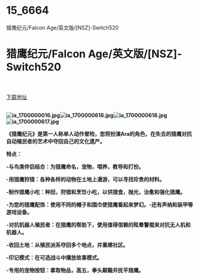 # 15_6664
猎鹰纪元/Falcon Age/英文版/[NSZ]-Switch520
# 猎鹰纪元/Falcon Age/英文版/[NSZ]-Switch520
 <br/></br>
[下载地址](https://www.switch520.cc/article/6664 "下载地址")
<br/></br>

<p><span><strong><img src="https://www.switch520.cc/muke_img/upload_art_20201017-3_2879cd728754ce9ad2342cd0ecb0d6f1.jpg" alt="ia_1700000016.jpg" title="ia_1700000016.jpg"><img src="https://www.switch520.cc/muke_img/upload_art_20201017-3_0a9f8ca22f1354d57042c6f044e2fecb.jpg" alt="ia_1700000616.jpg" title="ia_1700000616.jpg"><img src="https://www.switch520.cc/muke_img/upload_art_20201017-3_6b3d1a6e8f9203d897f7af47038cdd0d.jpg" alt="ia_1700000618.jpg" title="ia_1700000618.jpg"><img src="https://www.switch520.cc/muke_img/upload_art_20201017-3_2b6e013a45321725198179b9844b350e.jpg" alt="ia_1700000617.jpg" title="ia_1700000617.jpg"> &nbsp;<br></strong></span></p>
<p></p>
<p><span><strong>《猎鹰纪元》是第一人称单人动作冒险，您将扮演Ara的角色，在失去的猎鹰对抗自动殖民者的艺术中夺回自己的文化遗产。</strong></span></p>
<p><span><strong>特点：</strong></span></p>
<p><span><strong>-与鸟类伴侣结合：为猎鹰命名，宠物，喂养，教导和打扮。</strong></span></p>
<p><span><strong>-用猎鹰狩猎：各种各样的动物在土地上漫游，可以寻找珍贵的材料。</strong></span></p>
<p><span><strong>-制作猎鹰小吃：种田，狩猎和烹饪小吃，以供猎食，抛光，治愈和强化猎鹰。</strong></span></p>
<p><span><strong>-为您的猎鹰配饰：使用不同的帽子和围巾使猎鹰看起来梦幻。-还有声纳和装甲等游戏设备。</strong></span></p>
<p><span><strong>-对抗机器人殖民者：在猎鹰的帮助下，使用值得信赖的眩晕警棍来对抗无人机和机器人。</strong></span></p>
<p><span><strong>-收回土地：从殖民派系夺回多个地点，并重建社区。</strong></span></p>
<p><span><strong>-印记模式：在可选战斗中播放故事模式。</strong></span></p>
<p><span><strong>-专用的宠物按钮：拿取物品，高五，拳头颠簸并抚平猎鹰。</strong></span></p>
<p></p>
